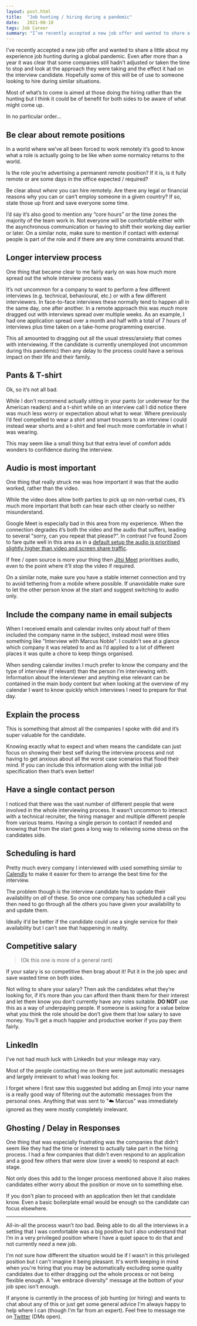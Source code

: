 ```yaml
---
layout: post.html
title:  "Job hunting / hiring during a pandemic"
date:   2021-08-10
tags: Job Career
summary: "I’ve recently accepted a new job offer and wanted to share a little about my experience job hunting during a global pandemic. Even after more than a year it was clear that some companies still hadn’t adjusted or taken the time to stop and look at the approach they were taking and the effect it had on the interview candidate. Hopefully some of this will be of use to someone looking to hire during similar situations.<br/>Most of what’s to come is aimed at those doing the hiring rather than the hunting but I think it could be of benefit for both sides to be aware of what might come up."
---
```


I’ve recently accepted a new job offer and wanted to share a little about my experience job hunting during a global pandemic. Even after more than a year it was clear that some companies still hadn’t adjusted or taken the time to stop and look at the approach they were taking and the effect it had on the interview candidate. Hopefully some of this will be of use to someone looking to hire during similar situations.

Most of what’s to come is aimed at those doing the hiring rather than the hunting but I think it could be of benefit for both sides to be aware of what might come up.

In no particular order…

## Be clear about remote positions

In a world where we’ve all been forced to work remotely it’s good to know what a role is actually going to be like when some normalcy returns to the world.

Is the role you’re advertising a permanent remote position? If it is, is it fully remote or are some days in the office expected / required?

Be clear about _where_ you can hire remotely. Are there any legal or financial reasons why you can or can’t employ someone in a given country? If so, state those up front and save everyone some time.

I’d say it’s also good to mention any “core hours” or the time zones the majority of the team work in. Not everyone will be comfortable either with the asynchronous communication or having to shift their working day earlier or later. On a similar note, make sure to mention if contact with external people is part of the role and if there are any time constraints around that.

## Longer interview process

One thing that became clear to me fairly early on was how much more spread out the whole interview process was.

It’s not uncommon for a company to want to perform a few different interviews (e.g. technical, behavioural, etc.) or with a few different interviewers. In face-to-face interviews these normally tend to happen all in the same day, one after another. In a remote approach this was _much_ more dragged out with interviews spread over multiple weeks. As an example, I had one application spread over a month and half with a total of 7 hours of interviews plus time taken on a take-home programming exercise.

This all amounted to dragging out all the usual stress/anxiety that comes with interviewing. If the candidate is currently unemployed (not uncommon during this pandemic) then any delay to the process could have a serious impact on their life and their family.

## Pants & T-shirt

Ok, so it’s not all bad.

While I don’t recommend actually sitting in your pants (or underwear for the American readers) and a t-shirt while on an interview call I did notice there was much less worry or expectation about what to wear. Where previously I’d feel compelled to wear a shirt and smart trousers to an interview I could instead wear shorts and a t-shirt and feel much more comfortable in what I was wearing.

This may seem like a small thing but that extra level of comfort adds wonders to confidence during the interview.

## Audio is most important

One thing that really struck me was how important it was that the audio worked, rather than the video.

While the video does allow both parties to pick up on non-verbal cues, it’s much more important that both can hear each other clearly so neither misunderstand.

Google Meet is especially bad in this area from my experience. When the connection degrades it’s both the video and the audio that suffers, leading to several "sorry, can you repeat that please?”. In contrast I’ve found Zoom to fare quite well in this area as in a [default setup the audio is prioritised slightly higher than video and screen share traffic](https://support.zoom.us/hc/en-us/articles/207368756-Using-QoS-DSCP-Marking).

If free / open source is more your thing then [Jitsi Meet](https://jitsi.org/jitsi-meet/) prioritises audio, even to the point where it’ll stop the video if required.

On a similar note, make sure you have a stable internet connection and try to avoid tethering from a mobile where possible. If unavoidable make sure to let the other person know at the start and suggest switching to audio only.

## Include the company name in email subjects

When I received emails and calendar invites only about half of them included the company name in the subject, instead most were titles something like "Interview with Marcus Noble". I couldn’t see at a glance which company it was related to and as I’d applied to a lot of different places it was quite a chore to keep things organised.

When sending calendar invites I much prefer to know the company and the type of interview (if relevant) than the person I’m interviewing with. Information about the interviewer and anything else relevant can be contained in the main body content but when looking at the overview of my calendar I want to know quickly which interviews I need to prepare for that day.

## Explain the process

This is something that almost all the companies I spoke with did and it’s super valuable for the candidate.

Knowing exactly what to expect and when means the candidate can just focus on showing their best self during the interview process and not having to get anxious about all the worst case scenarios that flood their mind. If you can include this information along with the initial job specification then that’s even better!

## Have a single contact person

I noticed that there was the vast number of different people that were involved in the whole interviewing process. It wasn’t uncommon to interact with a technical recruiter, the hiring manager and multiple different people from various teams. Having a single person to contact if needed and knowing that from the start goes a long way to relieving some stress on the candidates side.

## Scheduling is hard

Pretty much every company I interviewed with used something similar to [Calendly](https://calendly.com/) to make it easier for them to arrange the best time for the interview.

The problem though is the interview candidate has to update their availability on _all_ of these. So once one company has scheduled a call you then need to go through all the others you have given your availability to and update them.

Ideally it’d be better if the candidate could use a single service for their availability but I can’t see that happening in reality.

## Competitive salary

> (Ok this one is more of a general rant)

If your salary is so competitive then brag about it! Put it in the job spec and save wasted time on both sides.

Not wiling to share your salary? Then ask the candidates what they’re looking for, if it’s more than you can afford then thank them for their interest and let them know you don’t currently have any roles suitable. **DO NOT** use this as a way of underpaying people. If someone is asking for a value below what you think the role should be don’t give them that low salary to save money. You’ll get a much happier and productive worker if you pay them fairly.

## LinkedIn

I’ve not had much luck with LinkedIn but your mileage may vary.

Most of the people contacting me on there were just automatic messages and largely irrelevant to what I was looking for.

I forget where I first saw this suggested but adding an Emoji into your name is a really good way of filtering out the automatic messages from the personal ones. Anything that was sent to "☁️ Marcus" was immediately ignored as they were mostly completely irrelevant.

## Ghosting / Delay in Responses

One thing that was especially frustrating was the companies that didn't seem like they had the time or interest to actually take part in the hiring process. I had a few companies that didn't even respond to an application and a good few others that were slow (over a week) to respond at each stage.

Not only does this add to the longer process mentioned above it also makes candidates either worry about the position or move on to something else.

If you don't plan to proceed with an application then let that candidate know. Even a basic boilerplate email would be enough so the candidate can focus elsewhere.

---

All-in-all the process wasn’t _too_ bad. Being able to do all the interviews in a setting that I was comfortable was a big positive but I also understand that I’m in a very privileged position where I have a quiet space to do that and not currently _need_ a new job.

I'm not sure how different the situation would be if I wasn't in this privileged position but I can't imagine it being pleasant. It's worth keeping in mind when you're hiring that you may be automatically excluding some quality candidates due to either dragging out the whole process or not being flexible enough. A "we embrace diversity" message at the bottom of your job spec isn't enough.

If anyone is currently in the process of job hunting (or hiring) and wants to chat about any of this or just get some general advice I'm always happy to help where I can (though I'm far from an expert). Feel free to message me on [Twitter](https://twitter.com/Marcus_Noble_) (DMs open).
